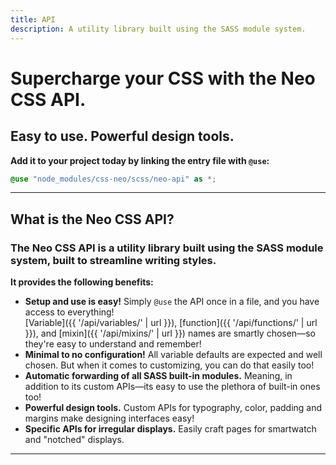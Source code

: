 ```yaml
---
title: API
description: A utility library built using the SASS module system.
---
```


# Supercharge your CSS with the Neo CSS API.
## Easy to use. Powerful design tools.

**Add it to your project today by linking the entry file with `@use`:**

```scss
@use "node_modules/css-neo/scss/neo-api" as *;
```

---

## What is the Neo CSS API?
### The Neo CSS API is a utility library built using the SASS module system, built to streamline writing styles.

**It provides the following benefits:**
- **Setup and use is easy!** Simply `@use` the API once in a file, and you have access to everything!  
[Variable]({{ '/api/variables/' | url }}), [function]({{ '/api/functions/' | url }}), and [mixin]({{ '/api/mixins/' | url }}) names are smartly chosen&mdash;so they're easy to understand and remember!
- **Minimal to no configuration!** All variable defaults are expected and well chosen. But when it comes to customizing, you can do that easily too!
- **Automatic forwarding of all SASS built-in modules.** Meaning, in addition to its custom APIs&mdash;its easy to use the plethora of built-in ones too!
- **Powerful design tools.** Custom APIs for typography, color, padding and margins make designing interfaces easy!
- **Specific APIs for irregular displays.** Easily craft pages for smartwatch and "notched" displays.

---